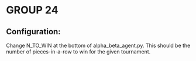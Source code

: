 # GROUP 24
## Configuration:
Change N_TO_WIN at the bottom of alpha_beta_agent.py.
This should be the number of pieces-in-a-row to win for the given tournament.